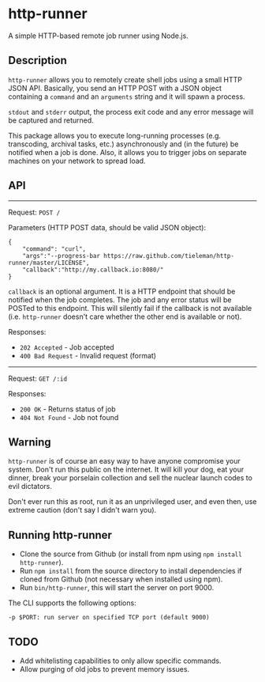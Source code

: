 # http-runner

A simple HTTP-based remote job runner using Node.js.


## Description

`http-runner` allows you to remotely create shell jobs using a small HTTP JSON
API. Basically, you send an HTTP POST with a JSON object containing a `command` and an `arguments` string and it will spawn a process.

`stdout` and `stderr` output, the process exit code and any error message will be captured and returned.

This package allows you to execute long-running processes (e.g. transcoding, archival tasks, etc.) asynchronously and (in the future) be notified when a job is done. Also, it allows you to trigger jobs on separate machines on your network to spread load.

## API

* * *
Request: `POST /`

Parameters (HTTP POST data, should be valid JSON object):

    {
        "command": "curl",
        "args":"--progress-bar https://raw.github.com/tieleman/http-runner/master/LICENSE",
        "callback":"http://my.callback.io:8080/"
    }

`callback` is an optional argument. It is a HTTP endpoint that should be notified when the job completes. The job and any error status will be POSTed to this endpoint. This will silently fail if the callback is not available (i.e. `http-runner` doesn't care whether the other end is available or not).

Responses:

* `202 Accepted` - Job accepted
* `400 Bad Request` - Invalid request (format)

* * *
Request: `GET /:id`

Responses:

* `200 OK` - Returns status of job
* `404 Not Found` - Job not found


## Warning

`http-runner` is of course an easy way to have anyone compromise your system. Don't run this public on the internet. It will kill your dog, eat your dinner, break your porselain collection and sell the nuclear launch codes to evil dictators.

Don't ever run this as root, run it as an unprivileged user, and even then, use extreme caution (don't say I didn't warn you).

## Running http-runner

* Clone the source from Github (or install from npm using `npm install http-runner`).
* Run `npm install` from the source directory to install dependencies if cloned from Github (not necessary when installed using npm).
* Run `bin/http-runner`, this will start the server on port 9000.

The CLI supports the following options:

    -p $PORT: run server on specified TCP port (default 9000)

## TODO

* Add whitelisting capabilities to only allow specific commands.
* Allow purging of old jobs to prevent memory issues.